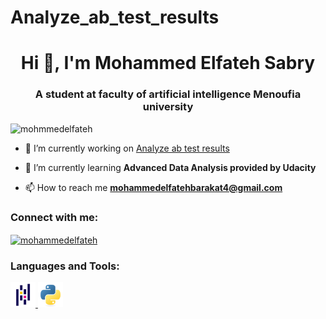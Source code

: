 # Analyze_ab_test_results
<h1 align="center">Hi 👋, I'm Mohammed Elfateh Sabry</h1>
<h3 align="center">A student at faculty of artificial intelligence Menoufia university</h3>

<p align="left"> <img src="https://komarev.com/ghpvc/?username=mohmmedelfateh&label=Profile%20views&color=0e75b6&style=flat" alt="mohmmedelfateh" /> </p>

- 🔭 I’m currently working on [Analyze ab test results](https://github.com/mohmmedelfateh/Analyze_ab_test_results)

- 🌱 I’m currently learning **Advanced Data Analysis provided by Udacity**

- 📫 How to reach me **mohammedelfatehbarakat4@gmail.com**

<h3 align="left">Connect with me:</h3>
<p align="left">
<a href="https://linkedin.com/in/mohammedelfateh" target="blank"><img align="center" src="https://raw.githubusercontent.com/rahuldkjain/github-profile-readme-generator/master/src/images/icons/Social/linked-in-alt.svg" alt="mohammedelfateh" height="30" width="40" /></a>
</p>

<h3 align="left">Languages and Tools:</h3>
<p align="left"> <a href="https://pandas.pydata.org/" target="_blank" rel="noreferrer"> <img src="https://raw.githubusercontent.com/devicons/devicon/2ae2a900d2f041da66e950e4d48052658d850630/icons/pandas/pandas-original.svg" alt="pandas" width="40" height="40"/> </a> <a href="https://www.python.org" target="_blank" rel="noreferrer"> <img src="https://raw.githubusercontent.com/devicons/devicon/master/icons/python/python-original.svg" alt="python" width="40" height="40"/> </a> </p>

